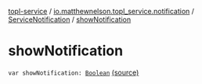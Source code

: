 [topl-service](../../index.md) / [io.matthewnelson.topl_service.notification](../index.md) / [ServiceNotification](index.md) / [showNotification](./show-notification.md)

# showNotification

`var showNotification: `[`Boolean`](https://kotlinlang.org/api/latest/jvm/stdlib/kotlin/-boolean/index.html) [(source)](https://github.com/05nelsonm/TorOnionProxyLibrary-Android/blob/master/topl-service/src/main/java/io/matthewnelson/topl_service/notification/ServiceNotification.kt#L126)